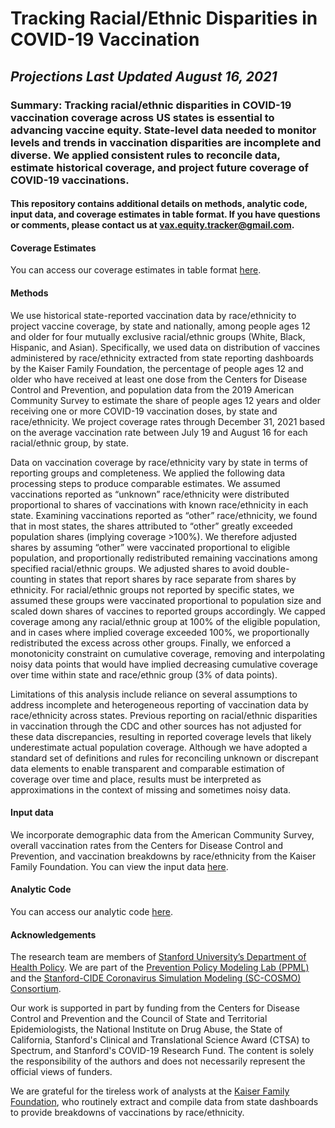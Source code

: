 # Tracking Racial/Ethnic Disparities in COVID-19 Vaccination

## *Projections Last Updated August 16, 2021*

### Summary: Tracking racial/ethnic disparities in COVID-19 vaccination coverage across US states is essential to advancing vaccine equity. State-level data needed to monitor levels and trends in vaccination disparities are incomplete and diverse. We applied consistent rules to reconcile data, estimate historical coverage, and project future coverage of COVID-19 vaccinations.

#### This repository contains additional details on methods, analytic code, input data, and coverage estimates in table format. If you have questions or comments, please contact us at [vax.equity.tracker@gmail.com](vax.equity.tracker@gmail.com).

#### Coverage Estimates

You can access our coverage estimates in table format [here]().


#### Methods

We use historical state-reported vaccination data by race/ethnicity to project vaccine coverage, by state and nationally, among people ages 12 and older for four mutually exclusive racial/ethnic groups (White, Black, Hispanic, and Asian). Specifically, we used data on distribution of vaccines administered by race/ethnicity extracted from state reporting dashboards by the Kaiser Family Foundation, the percentage of people ages 12 and older who have received at least one dose from the Centers for Disease Control and Prevention, and population data from the 2019 American Community Survey to estimate the share of people ages 12 years and older receiving one or more COVID-19 vaccination doses, by state and race/ethnicity. We project coverage rates through December 31, 2021 based on the average vaccination rate between July 19 and August 16 for each racial/ethnic group, by state.

Data on vaccination coverage by race/ethnicity vary by state in terms of reporting groups and completeness. We applied the following data processing steps to produce comparable estimates. We assumed vaccinations reported as “unknown” race/ethnicity were distributed proportional to shares of vaccinations with known race/ethnicity in each state. Examining vaccinations reported as “other” race/ethnicity, we found that in most states, the shares attributed to “other” greatly exceeded population shares (implying coverage >100%). We therefore adjusted shares by assuming “other” were vaccinated proportional to eligible population, and proportionally redistributed remaining vaccinations among specified racial/ethnic groups. We adjusted shares to avoid double-counting in states that report shares by race separate from shares by ethnicity. For racial/ethnic groups not reported by specific states, we assumed these groups were vaccinated proportional to population size and scaled down shares of vaccines to reported groups accordingly. We capped coverage among any racial/ethnic group at 100% of the eligible population, and in cases where implied coverage exceeded 100%, we proportionally redistributed the excess across other groups. Finally, we enforced a monotonicity constraint on cumulative coverage, removing and interpolating noisy data points that would have implied decreasing cumulative coverage over time within state and race/ethnic group (3% of data points).

Limitations of this analysis include reliance on several assumptions to address incomplete and heterogeneous reporting of vaccination data by race/ethnicity across states. Previous reporting on racial/ethnic disparities in vaccination through the CDC and other sources has not adjusted for these data discrepancies, resulting in reported coverage levels that likely underestimate actual population coverage. Although we have adopted a standard set of definitions and rules for reconciling unknown or discrepant data elements to enable transparent and comparable estimation of coverage over time and place, results must be interpreted as approximations in the context of missing and sometimes noisy data.


#### Input data

We incorporate demographic data from the American Community Survey, overall vaccination rates from the Centers for Disease Control and Prevention, and vaccination breakdowns by race/ethnicity from the Kaiser Family Foundation. You can view the input data [here](). 


#### Analytic Code

You can access our analytic code [here]().


#### Acknowledgements

The research team are members of [Stanford University’s Department of Health Policy](https://healthpolicy.fsi.stanford.edu/). We are part of the [Prevention Policy Modeling Lab (PPML)](https://ppml.stanford.edu/) and the [Stanford-CIDE Coronavirus Simulation Modeling (SC-COSMO) Consortium](https://www.sc-cosmo.org/).

Our work is supported in part by funding from the Centers for Disease Control and Prevention and the Council of State and Territorial Epidemiologists, the National Institute on Drug Abuse, the State of California, Stanford's Clinical and Translational Science Award (CTSA) to Spectrum, and Stanford's COVID-19 Research Fund. The content is solely the responsibility of the authors and does not necessarily represent the official views of funders.

We are grateful for the tireless work of analysts at the [Kaiser Family Foundation](https://www.kff.org/other/state-indicator/covid-19-vaccinations-by-race-ethnicity), who routinely extract and compile data from state dashboards to provide breakdowns of vaccinations by race/ethnicity.
 

